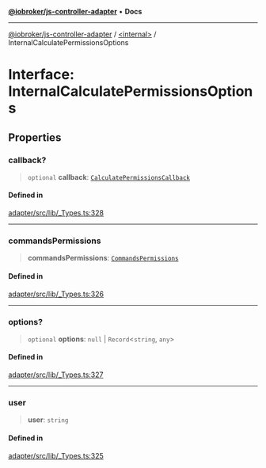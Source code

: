 [**@iobroker/js-controller-adapter**](../../README.md) • **Docs**

***

[@iobroker/js-controller-adapter](../../globals.md) / [\<internal\>](../README.md) / InternalCalculatePermissionsOptions

# Interface: InternalCalculatePermissionsOptions

## Properties

### callback?

> `optional` **callback**: [`CalculatePermissionsCallback`](../type-aliases/CalculatePermissionsCallback.md)

#### Defined in

[adapter/src/lib/\_Types.ts:328](https://github.com/ioBroker/ioBroker.js-controller/blob/ec9b0b016d2d4f5ad1591c6bd149fd060033bed1/packages/adapter/src/lib/_Types.ts#L328)

***

### commandsPermissions

> **commandsPermissions**: [`CommandsPermissions`](../type-aliases/CommandsPermissions.md)

#### Defined in

[adapter/src/lib/\_Types.ts:326](https://github.com/ioBroker/ioBroker.js-controller/blob/ec9b0b016d2d4f5ad1591c6bd149fd060033bed1/packages/adapter/src/lib/_Types.ts#L326)

***

### options?

> `optional` **options**: `null` \| `Record`\<`string`, `any`\>

#### Defined in

[adapter/src/lib/\_Types.ts:327](https://github.com/ioBroker/ioBroker.js-controller/blob/ec9b0b016d2d4f5ad1591c6bd149fd060033bed1/packages/adapter/src/lib/_Types.ts#L327)

***

### user

> **user**: `string`

#### Defined in

[adapter/src/lib/\_Types.ts:325](https://github.com/ioBroker/ioBroker.js-controller/blob/ec9b0b016d2d4f5ad1591c6bd149fd060033bed1/packages/adapter/src/lib/_Types.ts#L325)
